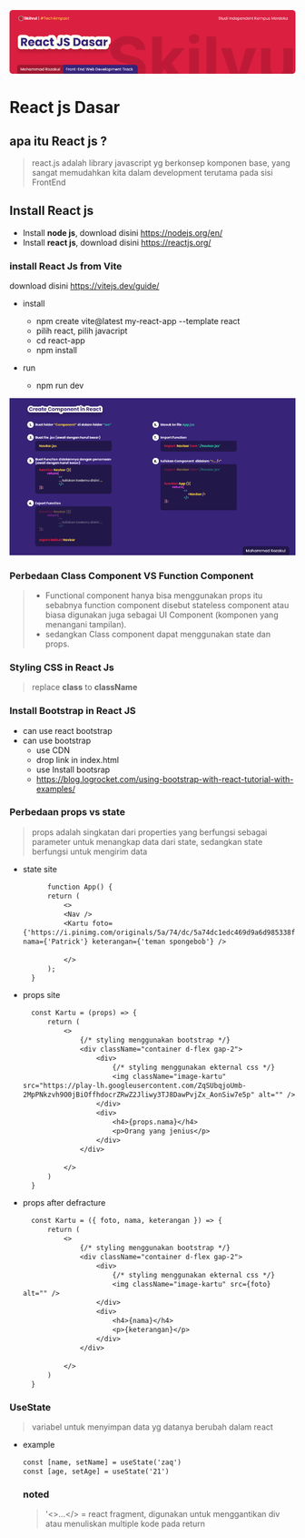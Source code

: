 ![Image Banner!](assets/react-banner.png "Javascript")
# **React js Dasar**
## apa itu React js ?
> react.js adalah library javascript yg berkonsep komponen base, yang sangat memudahkan kita dalam development terutama pada sisi FrontEnd

## Install React js 
- Install **node js**, download disini https://nodejs.org/en/
- Install **react js**, download disini https://reactjs.org/

### install React Js from Vite
download disini https://vitejs.dev/guide/

- install
    - npm create vite@latest my-react-app --template react
    - pilih react, pilih javacript
    - cd react-app
    - npm install

- run
    - npm run dev

![Image Banner!](assets/component.png "React.js")

### Perbedaan Class Component VS Function Component
> - Functional component hanya bisa menggunakan props itu sebabnya function component disebut stateless component atau biasa digunakan juga sebagai UI Component (komponen yang menangani tampilan).
> - sedangkan Class component dapat menggunakan state dan props.

### Styling CSS in React Js
> replace **class** to **className**

### Install Bootstrap in React JS
- can use react bootstrap
- can use bootstrap
  - use CDN
  - drop link in index.html
  - use Install bootsrap
  - https://blog.logrocket.com/using-bootstrap-with-react-tutorial-with-examples/

### Perbedaan props vs state
> props adalah singkatan dari properties yang berfungsi sebagai parameter untuk menangkap data dari state, sedangkan state berfungsi untuk mengirim data

- state site
  ```
        function App() {
        return (
            <>
            <Nav />
            <Kartu foto={'https://i.pinimg.com/originals/5a/74/dc/5a74dc1edc469d9a6d985338f1cdd230.jpg'} nama={'Patrick'} keterangan={'teman spongebob'} />

            </>
        );
    }
  ```
- props site
  ```
    const Kartu = (props) => {
        return (
            <>
                {/* styling menggunakan bootstrap */}
                <div className="container d-flex gap-2">
                    <div>
                        {/* styling menggunakan ekternal css */}
                        <img className="image-kartu" src="https://play-lh.googleusercontent.com/ZqSUbqjoUmb-2MpPNkzvh9O0jBiOffhdocrZRwZ2Jliwy3TJ8DawPvjZx_AonSiw7e5p" alt="" />
                    </div>
                    <div>
                        <h4>{props.nama}</h4>
                        <p>Orang yang jenius</p>
                    </div>
                </div>

            </>
        )
    }
  ```
- props after defracture
  ```
    const Kartu = ({ foto, nama, keterangan }) => {
        return (
            <>
                {/* styling menggunakan bootstrap */}
                <div className="container d-flex gap-2">
                    <div>
                        {/* styling menggunakan ekternal css */}
                        <img className="image-kartu" src={foto} alt="" />
                    </div>
                    <div>
                        <h4>{nama}</h4>
                        <p>{keterangan}</p>
                    </div>
                </div>

            </>
        )
    }
  ```

### UseState
> variabel untuk menyimpan data yg datanya berubah dalam react

- example
  ```
  const [name, setName] = useState('zaq')
  const [age, setAge] = useState('21')
  ```

  ### noted 
  > '<>...</> = react fragment, digunakan untuk menggantikan div atau menuliskan multiple kode pada return